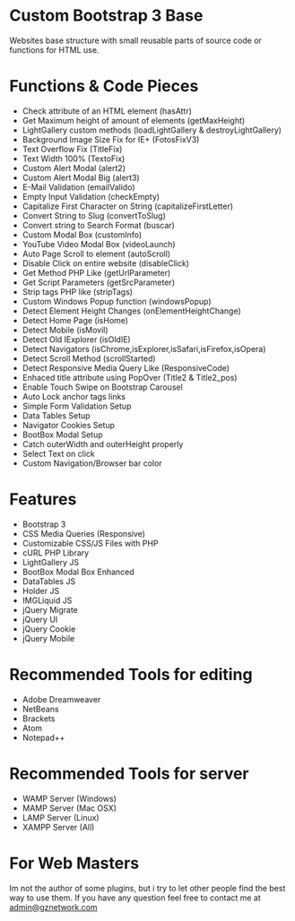 # Custom Bootstrap 3 Base
Websites base structure with small reusable parts of source code or functions for HTML use.

# Functions & Code Pieces
* Check attribute of an HTML element (hasAttr)
* Get Maximum height of amount of elements (getMaxHeight)
* LightGallery custom methods (loadLightGallery & destroyLightGallery)
* Background Image Size Fix for IE+ (FotosFixV3)
* Text Overflow Fix (TitleFix)
* Text Width 100% (TextoFix)
* Custom Alert Modal (alert2)
* Custom Alert Modal Big (alert3)
* E-Mail Validation (emailValido)
* Empty Input Validation (checkEmpty)
* Capitalize First Character on String (capitalizeFirstLetter)
* Convert String to Slug (convertToSlug)
* Convert string to Search Format (buscar)
* Custom Modal Box (customInfo)
* YouTube Video Modal Box (videoLaunch)
* Auto Page Scroll to element (autoScroll)
* Disable Click on entire website (disableClick)
* Get Method PHP Like (getUrlParameter)
* Get Script Parameters (getSrcParameter)
* Strip tags PHP like (stripTags)
* Custom Windows Popup function (windowsPopup)
* Detect Element Height Changes (onElementHeightChange)
* Detect Home Page (isHome)
* Detect Mobile (isMovil)
* Detect Old IExplorer (isOldIE)
* Detect Navigators (isChrome,isExplorer,isSafari,isFirefox,isOpera)
* Detect Scroll Method (scrollStarted)
* Detect Responsive Media Query Like (ResponsiveCode)
* Enhaced title attribute using PopOver (Title2 & Title2_pos)
* Enable Touch Swipe on Bootstrap Carousel
* Auto Lock anchor tags links
* Simple Form Validation Setup
* Data Tables Setup
* Navigator Cookies Setup
* BootBox Modal Setup
* Catch outerWidth and outerHeight properly
* Select Text on click
* Custom Navigation/Browser bar color

# Features
* Bootstrap 3
* CSS Media Queries (Responsive)
* Customizable CSS/JS Files with PHP
* cURL PHP Library
* LightGallery JS
* BootBox Modal Box Enhanced
* DataTables JS
* Holder JS
* IMGLiquid JS
* jQuery Migrate
* jQuery UI
* jQuery Cookie
* jQuery Mobile

# Recommended Tools for editing
* Adobe Dreamweaver
* NetBeans
* Brackets
* Atom
* Notepad++

# Recommended Tools for server
* WAMP Server (Windows)
* MAMP Server (Mac OSX)
* LAMP Server (Linux)
* XAMPP Server (All)

# For Web Masters
Im not the author of some plugins, but i try to let other people find the best way to use them. If you have any question feel free to contact me at admin@gznetwork.com